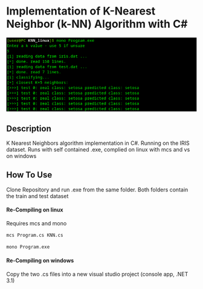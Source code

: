 # Implementation of K-Nearest Neighbor (k-NN) Algorithm with C#

![Project Image](/screencap.png)

## Description

K Nearest Neighbors algorithm implementation in C#. Running on the IRIS dataset. Runs with self contained .exe, complied on linux with mcs and vs on windows

## How To Use
Clone Repository and run .exe from the same folder. Both folders contain the train and test dataset

#### Re-Compiling on linux
Requires mcs and mono 

```bash
mcs Program.cs KNN.cs 
```
```bash
mono Program.exe
```

#### Re-Compiling on windows
Copy the two .cs files into a new visual studio project (console app, .NET 3.1) 
